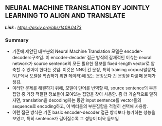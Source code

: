## NEURAL MACHINE TRANSLATION BY JOINTLY LEARNING TO ALIGN AND TRANSLATE

***Link** : https://arxiv.org/abs/1409.0473*

### Summary
- 기존에 제안된 대부분의 Neural Machine Translation 모델은 encoder-decoders구조임. 이 encoder-decoder 접근 방식의 잠재적인 이슈는 neural network가 source sentence의 모든 필요한 정보를 fixed-length vector로 압축할 수 있어야 한다는 것임. 이것은 NN이 긴 문장, 특히 training corpus(말뭉치; NLP에서 모델을 학습하기 위한 데이터)에 있는 문장보다 긴 문장을 다룰때 문제가 생김.
- 이러한 문제를 해결하기 위해, 모델이 단어를 번역할 때, source sentence의 부분집합 중 가장 적절한 정보들이 모여있는 집합을 찾아 사용함. 좀 더 기술적으로 말하자면, translation을 decoding하는 동안 input sentence를 vector들의 sequence로 encoding하고, 이 벡터들의 부분집합을 적절히 선택해 사용함.
- 이런 접근 방식은 기존 basic encoder-decoder 접근 방식보다 능가하는 성능을 보였고, 특히 sentence가 길어질수록 그 성능이 더욱 돋보임